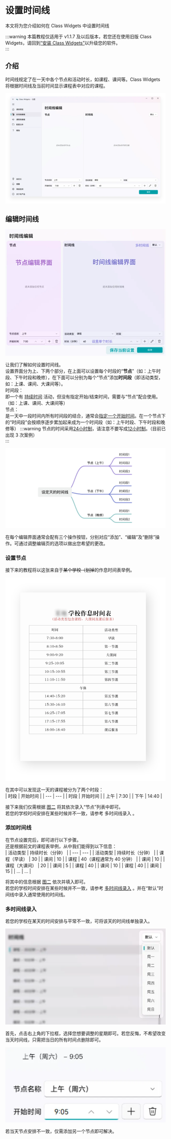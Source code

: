# 设置时间线

本文将为您介绍如何在 Class Widgets 中设置时间线  

:::warning
本篇教程仅适用于 v1.1.7 及以后版本，若您还在使用旧版 Class Widgets，请回到[“安装 Class Widgets”](../about_Class_Widgets.md)以升级您的软件。  
:::

## 介绍  

时间线规定了在一天中各个节点和活动时长，如课程、课间等。Class Widgets 将根据时间线及当前时间显示课程表中对应的课程。  

![Image 12.png](./Image_12.png)

## 编辑时间线  

![intro-timeline_edit.png](./intro-timeline_edit.png)

让我们了解如何设置时间线。  
设置界面分为上、下两个部分，在上面可以设置每个时段的“**节点**”（如：上午时段、下午时段和晚修），在下面可以分别为每个“节点”添加**时间段**（即活动类型，如：上课、课间、大课间等）。  
时间段：  
即一个有 <u>持续时间</u> 活动，但没有指定开始/结束时间，需要与“节点”配合使用。（如：上课、课间、大课间等）  
节点：  
是一天中一段时间内所有时间段的结合，通常会<u>指定一个开始时间</u>。在一个节点下的“时间段”会按顺序逐步累加起来成为一个时间段（如：上午时段、下午时段和晚修等） 
:::warning 
节点的时间采用<u>24小时制</u>，请注意不要写成<u>12小时制</u>。（目前已出现 3 次案例）  
:::

![Image 19.png](./3.jpg)

在每个编辑界面通常会配有三个操作按钮，分别对应“添加”、“编辑”及“删除”操作。可通过调整编辑页的选项以做出您希望的更改。  
### 设置节点  

接下来的教程将以这张来自于~~某个学校（划掉~~的作息时间表举例。  

![timetable.png](./timetable.png)

在其中可以发现这一天的课程被分为了两个时段：  
| 时段 | 开始时间 |
| --- | --- |
| 时段 | 开始时间 |
| 上午 | 7:30 |
| 下午 | 14:40 |

接下来我们仅需根据 [图二](#iepgM) 将其依次录入“节点”列表中即可。  
若您的学校时间安排在某些时候并不一致，请参考 多时间线录入 。  
### 添加时间线  

在节点设置完后，即可进行以下步骤。  
还是根据前文的课程表举例，从中我们能得到以下信息：  
| 活动类型 | 持续时长（分钟） |
| --- | --- |
| 活动类型 | 持续时长（分钟） |
| 课程（早读） | 30 |
| 课间 | 10 |
| 课程 | 40（课程通常为 40 分钟） |
| 课间 | 10 |
| 课程（大课间） | 20 |
| 课间 | 5 |
| 课程 | 40 |
| 课间 | 10 |
| 课程 | 40 |
| 课间 | 15 |
| … | … |

将其中的信息根据 [图二](#iepgM) 依次并填入即可。  
若您的学校时间安排在某些时候并不一致，请参考 [多时间线录入](#DhjvT) 。并在“默认”时间线中录入通常使用的时间线。  
### 多时间线录入  

若您的学校在某天的时间安排与平常不一致，可将该天的时间线单独录入。  

![switch_mutiple_timeline.png](./switch_mutiple_timeline.png)

首先，点击右上角的下拉框，选择您想要调整的星期即可。若您反悔，不希望改变当天时间线，只需把当日的所有时间点删除即可。  

![Group 94.png](./Group_94.png)

若当天节点安排不一致，仅需添加另一个节点即可解决。